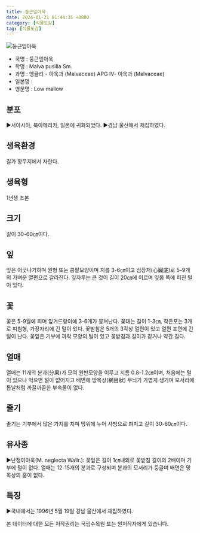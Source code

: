 ```yaml
---
title: 둥근잎아욱
date: 2024-01-21 01:44:35 +0800
category: [식물도감]
tag: [식물도감]
---
```




![둥근잎아욱](/fileUpload/plants/basic/Malvaceae/Malva/2335/2335_20160725165256615files_th2.jpg)
- 국명 : 둥근잎아욱
- 학명 : Malva pusilla Sm.
- 과명 : 앵글러 - 아욱과 (Malvaceae) APG Ⅳ- 아욱과 (Malvaceae)
- 일본명 : 
- 영문명 : Low mallow


## 분포
▶서아시아, 북아메리카, 일본에 귀화되었다. ▶경남 울산에서 채집하였다.
## 생육환경
길가 황무지에서 자란다.
## 생육형
1년생 초본
## 크기
길이 30-60㎝이다.
## 잎
잎은 어긋나기하며 원형 또는 콩팥모양이며 지름 3-6㎝이고 심장저(心臟底)로 5-9개의 가벼운 열편으로 갈라진다. 잎자루는 큰 것이 길이 20㎝에 이르며 잎몸 쪽에 퍼진 털이 있다.
## 꽃
꽃은 5-9월에 피며 잎겨드랑이에 3-6개가 뭉쳐난다. 꽃대는 길이 1-3㎝, 작은포는 3개로 피침형, 가장자리에 긴 털이 있다. 꽃받침은 5개의 3각상 열편이 있고 열편 표면에 긴 털이 난다. 꽃잎은 기부에 까락 모양의 털이 있고 꽃받침과 길이가 같거나 약간 길다.
## 열매
열매는 11개의 분과(分果)가 모여 원반모양을 이루고 지름 0.8-1.2㎝이며, 처음에는 털이 있으나 익으면 털이 없어지고 배면에 망목상(網目狀) 무늬가 가볍게 생기며 모서리에 톱날처럼 까끌까끌한 부속물이 없다.
## 줄기
줄기는 기부에서 많은 가지를 치며 땅위에 누어 사방으로 펴지고 길이 30-60㎝이다.
## 유사종
▶난쟁이아욱(M. neglecta Wallr.): 꽃잎은 길이 1㎝내외로 꽃받침 길이의 2배이며 기부에 털이 없다. 열매는 12-15개의 분과로 구성되며 분과의 모서리가 둥글며 배면은 망목상의 홈이 없다.
## 특징
▶국내에서는 1996년 5월 19일 경남 울산에서 채집하였다.






본 데이터에 대한 모든 저작권리는 국립수목원 또는 원저작자에게 있습니다.

